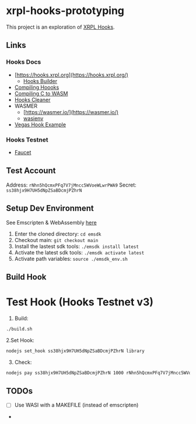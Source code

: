 # xrpl-hooks-prototyping

This project is an exploration of [XRPL Hooks](https://xrpl-hooks.readme.io/).

## Links

### Hooks Docs
* [https://hooks.xrpl.org](https://hooks.xrpl.org/)
  * [Hooks Builder](https://hooks-builder.xrpl.org/develop)
* [Compiling Hoooks](https://xrpl-hooks.readme.io/docs/compiling-hooks)
* [Compiling C to WASM](https://developer.mozilla.org/en-US/docs/WebAssembly/C_to_wasm)
* [Hooks Cleaner](https://github.com/XRPLF/hook-cleaner-c)
* WASMER
  * [https://wasmer.io/](https://wasmer.io/)
  * [wasienv](https://github.com/wasienv/wasienv)
* [Vegas Hook Example](https://www.youtube.com/watch?v=dK6n_tChTFM)

### Hooks Testnet
* [Faucet](https://hooks-testnet-v3.xrpl-labs.com/)

## Test Account

Address: `rNhn5hQcmxPFq7V7jMncc5WVoeWLwrPWA9`
Secret: `ss38hjx9H7UH5dNpZSaBDcmjPZhrN`

## Setup Dev Environment

See Emscripten & WebAssembly [here](https://gist.github.com/WesThorburn/00c47b267a0e8c8431e06b14997778e4)

1. Enter the cloned directory: `cd emsdk`
2. Checkout main: `git checkout main`
3. Install the lastest sdk tools: `./emsdk install latest` 
4. Activate the latest sdk tools: `./emsdk activate latest` 
5. Activate path variables: `source ./emsdk_env.sh`
   

## Build Hook

# Test Hook (Hooks Testnet v3)
1. Build: 

  ```bash
  ./build.sh
  ```
2.Set Hook:

```bash
nodejs set_hook ss38hjx9H7UH5dNpZSaBDcmjPZhrN library
```

3. Check:

```bash
nodejs pay ss38hjx9H7UH5dNpZSaBDcmjPZhrN 1000 rNhn5hQcmxPFq7V7jMncc5WVoeWLwrPWA9
```

## TODOs
- [ ] Use WASI with a MAKEFILE (instead of emscripten)
- 